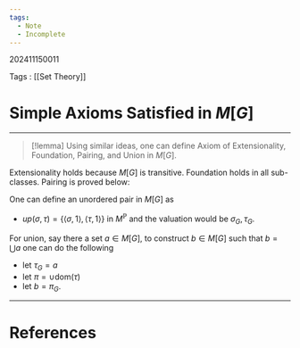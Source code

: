 ```yaml
---
tags:
  - Note
  - Incomplete
---
```

202411150011

Tags : [[Set Theory]]
# Simple Axioms Satisfied in $M[G]$
---

>[!lemma]
>Using similar ideas, one can define Axiom of Extensionality, Foundation, Pairing, and Union in $M[G]$.

Extensionality holds because $M[G]$ is transitive. Foundation holds in all sub-classes. Pairing is proved below:

One can define an unordered pair in $M[G]$ as 
- $up(\sigma, \tau) = \{ \langle \sigma, 1\rangle, \langle\tau, 1 \rangle \}$ in $M^\mathbb P$ and the valuation would be $\sigma_{G}, \tau_{G}$.

For union, say there a set $a\in M[G]$, to construct $b\in M[G]$ such that $b=\bigcup a$ one can do the following
- let $\tau_{G}=a$
- let $\pi = \cup \text{dom}(\tau)$
- let $b=\pi_{G}$.

---
# References

